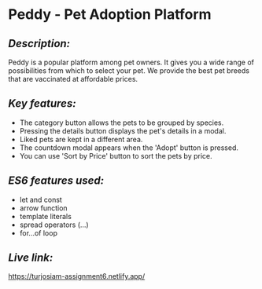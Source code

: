 # **Peddy - Pet Adoption Platform**

## *Description:*
Peddy is a popular platform among pet owners. It gives you a wide range of possibilities from which to select your pet. We provide the best pet breeds that are vaccinated at affordable prices. 

## *Key features:*
- The category button allows the pets to be grouped by species.
- Pressing the details button displays the pet's details in a modal.
- Liked pets are kept in a different area.
- The countdown modal appears when the 'Adopt' button is pressed.
- You can use 'Sort by Price' button to sort the pets by price.

## *ES6 features used:*
- let and const
- arrow function
- template literals
- spread operators (...)
- for...of loop

## *Live link:*
https://turjosiam-assignment6.netlify.app/